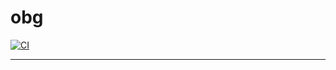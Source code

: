 # obg

[![CI](https://github.com/th0ughtcr1me/obg/actions/workflows/main.yml/badge.svg)](https://github.com/th0ughtcr1me/obg/actions/workflows/main.yml)

---
